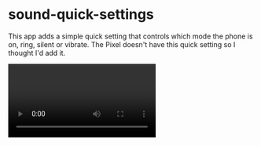 # sound-quick-settings
This app adds a simple quick setting that controls which mode the phone is on, ring, silent or vibrate.
The Pixel doesn't have this quick setting so I thought I'd add it.

![error](resources/quickSettingSound.webm)

